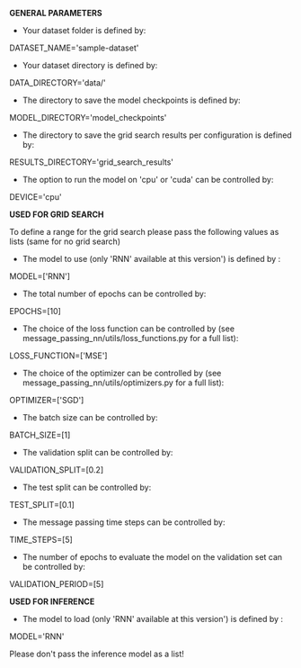 **GENERAL PARAMETERS**

- Your dataset folder is defined by: 

DATASET_NAME='sample-dataset'

- Your dataset directory is defined by: 

DATA_DIRECTORY='data/'

- The directory to save the model checkpoints is defined by: 

MODEL_DIRECTORY='model_checkpoints'

- The directory to save the grid search results per configuration is defined by: 

RESULTS_DIRECTORY='grid_search_results'

- The option to run the model on 'cpu' or 'cuda' can be controlled by: 

DEVICE='cpu'

**USED FOR GRID SEARCH**

To define a range for the grid search please pass the following values as lists (same for no grid search)

- The model to use (only 'RNN' available at this version') is defined by :

MODEL=['RNN']

- The total number of epochs can be controlled by:

EPOCHS=[10]

- The choice of the loss function can be controlled by (see message_passing_nn/utils/loss_functions.py for a full list):

LOSS_FUNCTION=['MSE']

- The choice of the optimizer can be controlled by (see message_passing_nn/utils/optimizers.py for a full list):

OPTIMIZER=['SGD']

- The batch size can be controlled by:

BATCH_SIZE=[1]

- The validation split can be controlled by:

VALIDATION_SPLIT=[0.2]

- The test split can be controlled by:

TEST_SPLIT=[0.1]

- The message passing time steps can be controlled by:

TIME_STEPS=[5]

- The number of epochs to evaluate the model on the validation set can be controlled by:

VALIDATION_PERIOD=[5]

**USED FOR INFERENCE**

- The model to load (only 'RNN' available at this version') is defined by :

MODEL='RNN'

Please don't pass the inference model as a list!